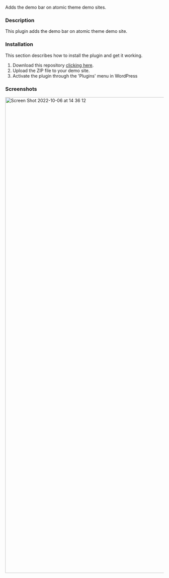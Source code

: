 Adds the demo bar on atomic theme demo sites.

### Description

This plugin adds the demo bar on atomic theme demo site.

### Installation

This section describes how to install the plugin and get it working.

1. Download this repository [clicking here](https://github.com/Automattic/theme-demo-bar-plugin/archive/refs/heads/trunk.zip).
2. Upload the ZIP file to your demo site.
3. Activate the plugin through the 'Plugins' menu in WordPress

### Screenshots
<img width="1511" alt="Screen Shot 2022-10-06 at 14 36 12" src="https://user-images.githubusercontent.com/1234758/194381112-b6b62bff-fc97-4356-a234-c0bfb733158a.png">
